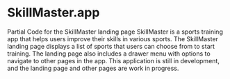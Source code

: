 # SkillMaster.app
Partial Code for the SkillMaster landing page
SkillMaster is a sports training app that helps users improve their skills in various sports.
The SkillMaster landing page displays a list of sports that users can choose from to start training.
The landing page also includes a drawer menu with options to navigate to other pages in the app.
This application is still in development, and the landing page and other pages are work in progress.
